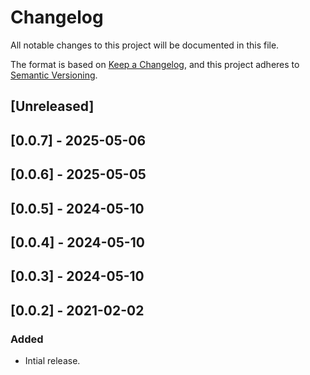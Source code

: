 # Changelog

All notable changes to this project will be documented in this file.

The format is based on [Keep a Changelog](https://keepachangelog.com/en/1.0.0/),
and this project adheres to [Semantic Versioning](https://semver.org/spec/v2.0.0.html).

## [Unreleased]

## [0.0.7] - 2025-05-06

## [0.0.6] - 2025-05-05

## [0.0.5] - 2024-05-10

## [0.0.4] - 2024-05-10

## [0.0.3] - 2024-05-10

## [0.0.2] - 2021-02-02

### Added
- Intial release.
